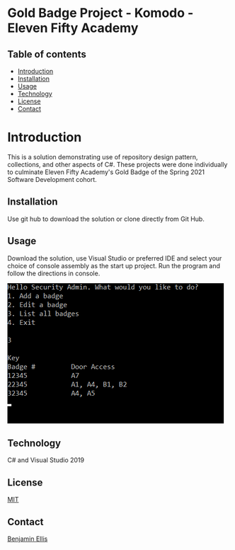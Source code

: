 # Gold Badge Project - Komodo - Eleven Fifty Academy

## Table of contents
* [Introduction](#Introduction)
* [Installation](#-Installation)
* [Usage](#Usage)
* [Technology](#Technology)
* [License](#License)
* [Contact](#Contact)

# Introduction

This is a solution demonstrating use of repository design pattern, collections, and other aspects of C#. These projects were done individually to culminate Eleven Fifty Academy's Gold Badge of the Spring 2021 Software Development cohort.  

## Installation

Use git hub to download the solution or clone directly from Git Hub.

## Usage
Download the solution, use Visual Studio or preferred IDE and select your choice of console assembly as the start up project. Run the program and follow the directions in console.


<img src="https://github.com/BenjaminEllis7711/KomodoProject/blob/master/BadgeDemo.png">

## Technology
C# and Visual Studio 2019

## License
[MIT](https://choosealicense.com/licenses/mit/)

## Contact
[Benjamin Ellis](Benjamin.Ellis7711@gmail.com)

